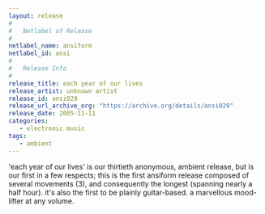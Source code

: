 ```yaml
---
layout: release
#
#   Netlabel of Release
#
netlabel_name: ansiform
netlabel_id: ansi
#
#   Release Info
#
release_title: each year of our lives
release_artist: unknown artist
release_id: ansi029
release_url_archive_org: "https://archive.org/details/ansi029"
release_date: 2005-11-11
categories:
   - electronic music
tags:
   - ambient
---
```

'each year of our lives' is our thirtieth anonymous, ambient release, but is our first in a few respects; this is the first ansiform release composed of several movements (3), and consequently the longest (spanning nearly a half hour). it's also the first to be plainly guitar-based. a marvellous mood-lifter at any volume.
